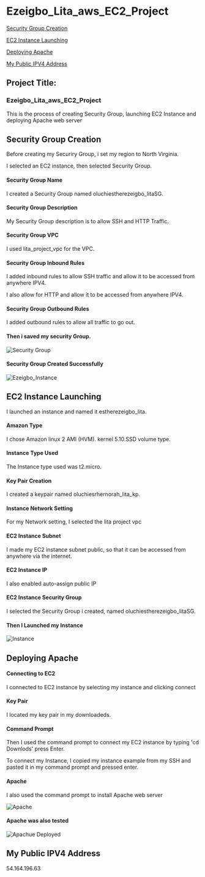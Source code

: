 # Ezeigbo_Lita_aws_EC2_Project

[Security Group Creation](#Security-Group-Creation)

[EC2 Instance Launching](#EC2-Instance-Launching)

[Deploying Apache](#Deploying-Apache)

[My Public IPV4 Address](#My-Public-IPV4-Address)

## Project Title:
### Ezeigbo_Lita_aws_EC2_Project

This is the process of creating Security Group, launching EC2 Instance and deploying Apache web server

## Security Group Creation
Before creating my Securiry Group, i set my region to North Virginia.

I selected an EC2 instance, then selected Security Group. 

#### Security Group Name
I created a Security Group named oluchiestherezeigbo_litaSG.

#### Security Group Description
My Security Group description is to allow SSH and HTTP Traffic. 

#### Security Group VPC
I used lita_project_vpc for the VPC.

#### Security Group Inbound Rules
I added inbound rules to allow SSH traffic and allow it to be accessed from anywhere IPV4. 

I also allow for HTTP and allow it to be accessed from anywhere IPV4.

#### Security Group Outbound Rules
I added outbound rules to allow all traffic to go out.

#### Then i saved my security Group.

![Security Group](https://github.com/user-attachments/assets/1ea58d73-088d-4e3b-935c-c3972f1ed51f)

#### Security Group Created Successfully

![Ezeigbo_Instance](https://github.com/user-attachments/assets/352b1765-68b0-45c9-aea7-e1d261ef0c09)


## EC2 Instance Launching
I launched an instance and named it estherezeigbo_lita. 

#### Amazon Type
I chose Amazon linux 2 AMI (HVM). kernel 5.10.SSD volume type.

#### Instance Type Used
The Instance type used was t2.micro.

#### Key Pair Creation
I created a keypair named oluchiesrhernorah_lita_kp.

#### Instance Network Setting
For my Network setting, I selected the lita project vpc

#### EC2 Instance Subnet
I made my EC2 instance subnet public, so that it can be accessed from anywhere via the internet. 

#### EC2 Instance IP
I also enabled auto-assign public IP

#### EC2 Instance Security Group 
I selected the Security Group i created, named oluchiestherezeigbo_litaSG.

#### Then I Launched my Instance

![Instance](https://github.com/user-attachments/assets/60a1e5d2-87de-469e-8e17-c0392dccba74)


## Deploying Apache

#### Connecting to EC2
I connected to EC2 instance by selecting my instance and clicking connect

#### Key Pair
I located my key pair in my downloadeds. 

#### Command Prompt
Then I used the command prompt to connect my EC2 instance by typing 'cd Downlods' press Enter. 

To connect my Instance, I copied my instance example from my SSH and pasted it in my command prompt and pressed enter.

#### Apache
I also used the command prompt to install Apache web server

![Apache](https://github.com/user-attachments/assets/dc8b19ed-7c3c-472b-a792-890cd3c55634)


#### Apache was also tested
![Apachue Deployed](https://github.com/user-attachments/assets/afc1bea4-9578-48d5-acd2-5c8bc6c4f140)

## My Public IPV4 Address
54.164.196.63
